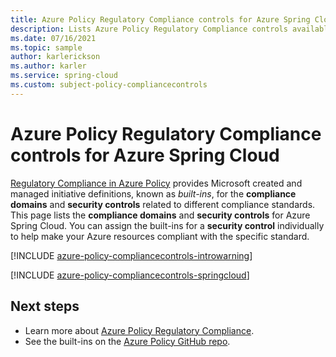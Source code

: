 ```yaml
---
title: Azure Policy Regulatory Compliance controls for Azure Spring Cloud
description: Lists Azure Policy Regulatory Compliance controls available for Azure Spring Cloud. These built-in policy definitions provide common approaches to managing the compliance of your Azure resources.
ms.date: 07/16/2021
ms.topic: sample
author: karlerickson
ms.author: karler
ms.service: spring-cloud
ms.custom: subject-policy-compliancecontrols
---
```

# Azure Policy Regulatory Compliance controls for Azure Spring Cloud

[Regulatory Compliance in Azure Policy](../governance/policy/concepts/regulatory-compliance.md)
provides Microsoft created and managed initiative definitions, known as _built-ins_, for the
**compliance domains** and **security controls** related to different compliance standards. This
page lists the **compliance domains** and **security controls** for Azure Spring Cloud. You can
assign the built-ins for a **security control** individually to help make your Azure resources
compliant with the specific standard.

[!INCLUDE [azure-policy-compliancecontrols-introwarning](../../includes/policy/standards/intro-warning.md)]

[!INCLUDE [azure-policy-compliancecontrols-springcloud](../../includes/policy/standards/byrp/microsoft.appplatform.md)]

## Next steps

- Learn more about [Azure Policy Regulatory Compliance](../governance/policy/concepts/regulatory-compliance.md).
- See the built-ins on the [Azure Policy GitHub repo](https://github.com/Azure/azure-policy).

